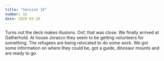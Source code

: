 ```yaml
---
title: "Session 16"
number: 16
date: 2020-03-28
---
```


Turns out the deck makes illusions. Oof, that was close.
We finally arrived at Gatherhold. At house Jorasco they seem to be getting volunteers for something. The refugees are being relocated to do some work.
We got some information on where they could be, got a guide, dinosaur mounts and are ready to go.